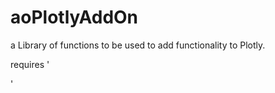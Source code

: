 # aoPlotlyAddOn
a Library of functions to be used to add functionality to Plotly.

requires 
   '<script src="https://cdn.plot.ly/plotly-latest.min.js"></script>
   
   <script src="https://ajax.googleapis.com/ajax/libs/jquery/3.1.1/jquery.min.js"></script>'
